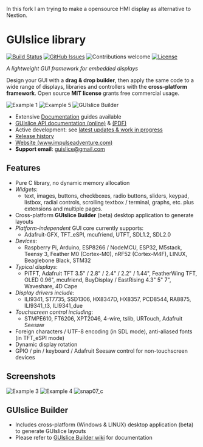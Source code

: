 In this fork I am trying to make a opensource HMI display as alternative to Nextion.

# GUIslice library #
[![Build Status](https://travis-ci.org/ImpulseAdventure/GUIslice.svg?branch=master)](https://travis-ci.org/ImpulseAdventure/GUIslice)
[![GitHub Issues](https://img.shields.io/github/issues/ImpulseAdventure/GUIslice.svg)](https://github.com/ImpulseAdventure/GUIslice/issues)
![Contributions welcome](https://img.shields.io/badge/contributions-welcome-orange.svg)
[![License](https://img.shields.io/badge/license-MIT-blue.svg)](https://opensource.org/licenses/MIT)

*A lightweight GUI framework for embedded displays*

Design your GUI with a **drag & drop builder**, then apply the same code to a wide range of displays, libraries and controllers with the **cross-platform framework**. Open source **MIT license** grants free commercial usage.

![Example 1](http://www.impulseadventure.com/elec/images/sdl_menu1.png)
![Example 5](http://www.impulseadventure.com/elec/images/guislice-ctrl2.png)
![GUIslice Builder](https://user-images.githubusercontent.com/8510097/48395316-c739be80-e6cb-11e8-9dd6-33336f1fca06.PNG)

- Extensive [Documentation](https://github.com/ImpulseAdventure/GUIslice/wiki) guides available
- [GUIslice API documentation (online)](https://impulseadventure.github.io/GUIslice/modules.html) & [(PDF)](https://github.com/ImpulseAdventure/GUIslice/raw/master/docs/GUIslice_ref.pdf)
- Active development: see [latest updates & work in progress](https://github.com/ImpulseAdventure/GUIslice/issues/85)
- [Release history](https://github.com/ImpulseAdventure/GUIslice/releases)
- [Website (www.impulseadventure.com)](https://www.impulseadventure.com/elec/guislice-gui.html)
- **Support email**: guislice@gmail.com

## Features ##
- Pure C library, no dynamic memory allocation
- *Widgets*:
  - text, images, buttons, checkboxes, radio buttons, sliders, keypad, listbox,
  radial controls, scrolling textbox / terminal, graphs, etc. plus extensions and multiple pages.
- Cross-platform **GUIslice Builder** (beta) desktop application to generate layouts
- *Platform-independent* GUI core currently supports:
  - Adafruit-GFX, TFT_eSPI, mcufriend, UTFT, SDL1.2, SDL2.0
- *Devices*:
  - Raspberry Pi, Arduino, ESP8266 / NodeMCU, ESP32, M5stack, Teensy 3, Feather M0 (Cortex-M0), nRF52 (Cortex-M4F), LINUX, Beaglebone Black, STM32
- *Typical displays*:
  - PiTFT, Adafruit TFT 3.5" / 2.8" / 2.4" / 2.2" / 1.44", FeatherWing TFT, OLED 0.96", mcufriend, BuyDisplay / EastRising 4.3" 5" 7", Waveshare, 4D Cape
- *Display drivers include*:
  - ILI9341, ST7735, SSD1306, HX8347D, HX8357, PCD8544, RA8875, ILI9341_t3, ILI9341_due
- *Touchscreen control including*:
  - STMPE610, FT6206, XPT2046, 4-wire, tslib, URTouch, Adafruit Seesaw
- Foreign characters / UTF-8 encoding (in SDL mode), anti-aliased fonts (in TFT_eSPI mode)
- Dynamic display rotation
- GPIO / pin / keyboard / Adafruit Seesaw control for non-touchscreen devices

## Screenshots ##
![Example 3](http://www.impulseadventure.com/elec/images/guislice-ex06.png)
![Example 4](http://www.impulseadventure.com/elec/images/guislice-ex08.png)
![snap07_c](https://user-images.githubusercontent.com/8510097/48299251-733a9a00-e47f-11e8-87ac-e35be6ba41d1.png)

## GUIslice Builder ##
- Includes cross-platform (Windows & LINUX) desktop application (beta) to generate GUIslice layouts
- Please refer to [GUIslice Builder wiki](https://github.com/ImpulseAdventure/GUIslice/wiki/GUIslice-Builder) for documentation

